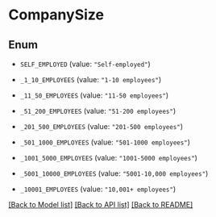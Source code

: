 # CompanySize

## Enum


* `SELF_EMPLOYED` (value: `"Self-employed"`)

* `_1_10_EMPLOYEES` (value: `"1-10 employees"`)

* `_11_50_EMPLOYEES` (value: `"11-50 employees"`)

* `_51_200_EMPLOYEES` (value: `"51-200 employees"`)

* `_201_500_EMPLOYEES` (value: `"201-500 employees"`)

* `_501_1000_EMPLOYEES` (value: `"501-1000 employees"`)

* `_1001_5000_EMPLOYEES` (value: `"1001-5000 employees"`)

* `_5001_10000_EMPLOYEES` (value: `"5001-10,000 employees"`)

* `_10001_EMPLOYEES` (value: `"10,001+ employees"`)


[[Back to Model list]](../README.md#documentation-for-models) [[Back to API list]](../README.md#documentation-for-api-endpoints) [[Back to README]](../README.md)


